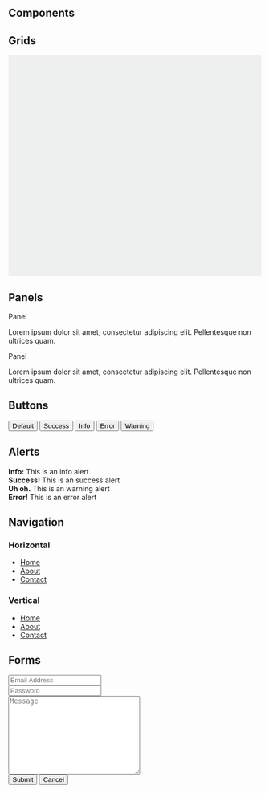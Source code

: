 <section class="container container--pad">
  <h1>Components</h1>
</section>
<section class="container container--pad">
  <h2>Grids</h2>
  <div class="row">
    <div class="col-1"><div style="background: #EEF0F0; height: 20px"></div></div>
    <div class="col-11"><div style="background: #EEF0F0; height: 20px"></div></div>
  </div>
  <div class="row">
    <div class="col-2"><div style="background: #EEF0F0; height: 20px"></div></div>
    <div class="col-10"><div style="background: #EEF0F0; height: 20px"></div></div>
  </div>
  <div class="row">
    <div class="col-3"><div style="background: #EEF0F0; height: 20px"></div></div>
    <div class="col-9"><div style="background: #EEF0F0; height: 20px"></div></div>
  </div>
  <div class="row">
    <div class="col-4"><div style="background: #EEF0F0; height: 20px"></div></div>
    <div class="col-8"><div style="background: #EEF0F0; height: 20px"></div></div>
  </div>
  <div class="row">
    <div class="col-5"><div style="background: #EEF0F0; height: 20px"></div></div>
    <div class="col-7"><div style="background: #EEF0F0; height: 20px"></div></div>
  </div>
  <div class="row">
    <div class="col-6"><div style="background: #EEF0F0; height: 20px"></div></div>
    <div class="col-6"><div style="background: #EEF0F0; height: 20px"></div></div>
  </div>
  <div class="row">
    <div class="col-7"><div style="background: #EEF0F0; height: 20px"></div></div>
    <div class="col-5"><div style="background: #EEF0F0; height: 20px"></div></div>
  </div>
  <div class="row">
    <div class="col-8"><div style="background: #EEF0F0; height: 20px"></div></div>
    <div class="col-4"><div style="background: #EEF0F0; height: 20px"></div></div>
  </div>
  <div class="row">
    <div class="col-9"><div style="background: #EEF0F0; height: 20px"></div></div>
    <div class="col-3"><div style="background: #EEF0F0; height: 20px"></div></div>
  </div>
  <div class="row">
    <div class="col-10"><div style="background: #EEF0F0; height: 20px"></div></div>
    <div class="col-2"><div style="background: #EEF0F0; height: 20px"></div></div>
  </div>
  <div class="row">
    <div class="col-11"><div style="background: #EEF0F0; height: 20px"></div></div>
    <div class="col-1"><div style="background: #EEF0F0; height: 20px"></div></div>
  </div>
</section>
<section class="container container--pad">
    <h2>Panels</h2>
    <div class="row">
      <div class="col-6">
        <div class="panel">
          <div class="panel panel__header">Panel</div>
          <div class="panel panel__body">
            <p>Lorem ipsum dolor sit amet, consectetur adipiscing elit. Pellentesque non ultrices quam. </p>
          </div>
        </div>
      </div>
      <div class="col-6">
        <div class="panel">
          <div class="panel panel__header">Panel</div>
          <div class="panel panel__body">
            <p>Lorem ipsum dolor sit amet, consectetur adipiscing elit. Pellentesque non ultrices quam. </p>
          </div>
        </div>
      </div>
    </div>
</section>
<section class="container container--pad">
  <h2>Buttons</h2>
  <button class="button">Default</button>
  <button class="button button--success">Success</button>
  <button class="button button--info">Info</button>
  <button class="button button--error">Error</button>
  <button class="button button--warning">Warning</button>
</section>
<section class="container container--pad">
  <h2>Alerts</h2>
  <div class="alert alert--info">
    <strong>Info:</strong> This is an info alert
  </div>
  <div class="alert alert--success">
    <strong>Success!</strong> This is an success alert
  </div>
  <div class="alert alert--warning">
    <strong>Uh oh.</strong> This is an warning alert
  </div>
  <div class="alert alert--error">
    <strong>Error!</strong> This is an error alert
  </div>
</section>
<section class="container container--pad">
  <h2>Navigation</h2>
  <h3>Horizontal</h3>
  <nav class="nav">
    <ul class="nav__list">
      <li class="nav__item">
        <a href="#" class="nav__link nav__link--active">
          <i class="icon icon-home"></i> Home
        </a>
      </li>
      <li class="nav__item">
          <a href="#" class="nav__link">
            About
          </a>
      </li>
      <li class="nav__item">
          <a href="#" class="nav__link">
            Contact
          </a>
      </li>
    </ul>
  </nav>

  <h3>Vertical</h3>
  <div class="row">
    <div class="col-4">
      <nav class="nav nav--vertical">
        <ul class="nav__list">
          <li class="nav__item"><a href="#" class="nav__link nav__link--active">Home</a></li>
          <li class="nav__item"><a href="#" class="nav__link">About</a></li>
          <li class="nav__item"><a href="#" class="nav__link">Contact</a></li>
        </ul>
      </nav>
    </div>
    <div class="col-8"></div>
  </div>
</section>
<section class="container container--pad">
  <h2>Forms</h2>
  <form class="form">
    <div class="form__controls">
      <div class="row">
        <div class="col-6">
          <input type="email" class="form__input" placeholder="Email Address">
        </div>
        <div class="col-6">
          <input type="password" class="form__input" placeholder="Password">
        </div>
      </div>
    </div>
    <div class="form__controls">
      <textarea name="" id="" cols="30" rows="10" class="form__input" placeholder="Message"></textarea>
    </div>
    <div class="form__controls">
      <button type="submit" class="button button--success--form">Submit</button>
      <button class="button button--default--form">Cancel</button>
    </div>
  </form>
</section>